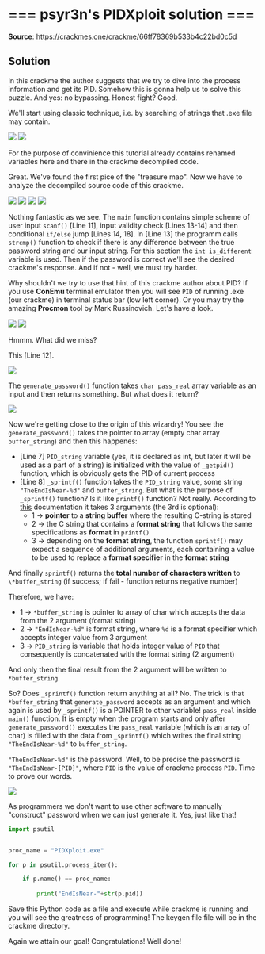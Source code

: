 # === psyr3n's PIDXploit solution ===

**Source**: https://crackmes.one/crackme/66ff78369b533b4c22bd0c5d

## Solution

In this crackme the author suggests that we try to dive into the process information and get its PID. Somehow this is gonna help us to solve this puzzle. And yes: no bypassing. Honest fight? Good.

We'll start using classic technique, i.e. by searching of strings that .exe file may contain.

<img src = "https://github.com/Marco888Space/Reverse-Engineering-crackmes-with-Ghidra/blob/main/solutions/crackme_4/1.PNG">

<img src = "https://github.com/Marco888Space/Reverse-Engineering-crackmes-with-Ghidra/blob/main/solutions/crackme_4/2.PNG">

For the purpose of convinience this tutorial already contains renamed variables here and there in the crackme decompiled code.

Great. We've found the first pice of the "treasure map". Now we have to analyze the decompiled source code of this crackme.

<img src = "https://github.com/Marco888Space/Reverse-Engineering-crackmes-with-Ghidra/blob/main/solutions/crackme_4/3.PNG">

<img src = "https://github.com/Marco888Space/Reverse-Engineering-crackmes-with-Ghidra/blob/main/solutions/crackme_4/4.PNG">

<img src = "https://github.com/Marco888Space/Reverse-Engineering-crackmes-with-Ghidra/blob/main/solutions/crackme_4/6.PNG">

<img src = "https://github.com/Marco888Space/Reverse-Engineering-crackmes-with-Ghidra/blob/main/solutions/crackme_4/7.PNG">

Nothing fantastic as we see. The ```main``` function contains simple scheme of user input ```scanf()``` [Line 11], input validity check [Lines 13-14] and then conditional ```if/else``` jump [Lines 14, 18]. In [Line 13] the programm calls ```strcmp()``` function to check if there is any difference between the true password string and our input string. For this section the ```int is_different``` variable is used. Then if the password is correct we'll see the desired crackme's response. And if not - well, we must try harder.

Why shouldn't we try to use that hint of this crackme author about PID? If you use **ConEmu** terminal emulator then you will see ```PID``` of running .exe (our crackme) in terminal status bar (low left corner). Or you may try the amazing **Procmon** tool by Mark Russinovich. Let's have a look.

<img src = "https://github.com/Marco888Space/Reverse-Engineering-crackmes-with-Ghidra/blob/main/solutions/crackme_4/9.PNG">

<img src = "https://github.com/Marco888Space/Reverse-Engineering-crackmes-with-Ghidra/blob/main/solutions/crackme_4/10.PNG">

Hmmm. What did we miss?

This [Line 12].

<img src = "https://github.com/Marco888Space/Reverse-Engineering-crackmes-with-Ghidra/blob/main/solutions/crackme_4/5.PNG">

The ```generate_password()``` function takes ```char pass_real``` array variable as an input and then returns something. But what does it return?

<img src = "https://github.com/Marco888Space/Reverse-Engineering-crackmes-with-Ghidra/blob/main/solutions/crackme_4/8.PNG">

Now we're getting close to the origin of this wizardry! You see the ```generate_password()``` takes the pointer to array (empty char array ```buffer_string```) and then this happenes:

- [Line 7] ```PID_string```  variable (yes, it is declared as int, but later it will be used as a part of a string) is initialized with the value of ```_getpid()``` function, which is obviously gets the PID of current process
- [Line 8] ```_sprintf()``` function takes the ```PID_string``` value, some string ```"TheEndIsNear-%d"``` and ```buffer_string```. But what is the purpose of ```_sprintf()``` function? Is it like ```printf()``` function? Not really. According to [this](https://cplusplus.com/reference/cstdio/sprintf/) documentation it takes 3 arguments (the 3rd is optional):
  - 1 -> **pointer** to a **string buffer** where the resulting C-string is stored
  - 2 -> the C string that contains a **format string** that follows the same specifications as **format** in ```printf()```
  - 3 -> depending on the **format string**, the function ```sprintf()``` may expect a sequence of additional arguments, each containing a value to be used to replace a **format specifier** in the **format string**
 
And finally ```sprintf()``` returns the **total number of characters written** to ```\*buffer_string``` (if success; if fail - function returns negative number)

Therefore, we have:
- 1 -> ```*buffer_string``` is pointer to array of char which accepts the data from the 2 argument (format string)
- 2 -> ```"EndIsNear-%d"``` is format string, where ```%d``` is a format specifier which accepts integer value from 3 argument
- 3 -> ```PID_string``` is variable that holds integer value of ```PID``` that consequently is concatenated with the format string (2 argument)

And only then the final result from the 2 argument will be written to ```*buffer_string```.

So? Does ```_sprintf()``` function return anything at all? No. The trick is that ```*buffer_string``` that ```generate_password``` accepts as an argument and which again is used by ```_sprintf()``` is a POINTER to other variable! ```pass_real``` inside ```main()``` function. It is empty when the program starts and only after ```generate_password()``` executes the ```pass_real``` variable (which is an array of char) is filled with the data from ```_sprintf()``` which writes the final string ```"TheEndIsNear-%d"``` to ```buffer_string```.

```"TheEndIsNear-%d"``` is the password. Well, to be precise the password is ```"TheEndIsNear-[PID]"```, where ```PID``` is the value of crackme process ```PID```.
Time to prove our words.

<img src = "https://github.com/Marco888Space/Reverse-Engineering-crackmes-with-Ghidra/blob/main/solutions/crackme_4/11.PNG">

As programmers we don't want to use other software to manually "construct" password when we can just generate it. Yes, just like that!

```python
import psutil


proc_name = "PIDXploit.exe"

for p in psutil.process_iter():

    if p.name() == proc_name:
        
        print("EndIsNear-"+str(p.pid))
```

Save this Python code as a file and execute while crackme is running and you will see the greatness of programming! The keygen file file will be in the crackme directory.

Again we attain our goal! Congratulations! Well done!
